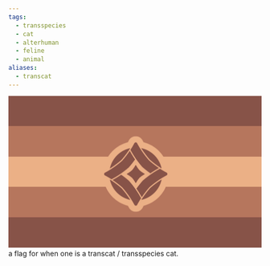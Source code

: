 ```yaml
---
tags:
  - transspecies
  - cat
  - alterhuman
  - feline
  - animal
aliases:
  - transcat
---
```

![transcat.png](../../images/transcat.png)  
a flag for when one is a transcat / transspecies cat. 